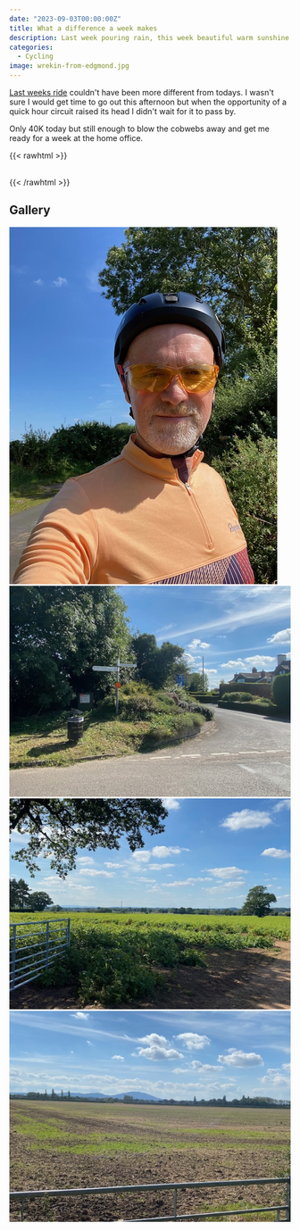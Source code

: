 ```yaml
---
date: "2023-09-03T00:00:00Z"
title: What a difference a week makes
description: Last week pouring rain, this week beautiful warm sunshine
categories:
  - Cycling
image: wrekin-from-edgmond.jpg
---
```

[Last weeks ride](https://ukmac.net/p/a-lesson-in-how-not-to-ride-in-the-rain/) couldn't have been more different from todays. I wasn't sure I would get time to go out this afternoon but when the opportunity of a quick hour circuit raised its head I didn't wait for it to pass by.

Only 40K today but still enough to blow the cobwebs away and get me ready for a week at the home office. 

{{< rawhtml >}}    
    <!-- html codes here-->  
    <div class="strava-embed-placeholder" data-embed-type="activity" data-embed-id="9775408693"></div><script src="https://strava-embeds.com/embed.js"></script>
{{< /rawhtml >}}

## Gallery

![Enjoying the sun](me.jpg) ![Road sign](roadsign.jpg) ![Wrekin from Edgmond](wrekin-from-edgmond.jpg) ![Wrekin from Preston on the Weald Moors](wrekin-view.jpg)
